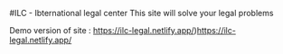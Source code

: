 #ILC - Ibternational legal center
 This site will solve your legal problems

Demo version of site : https://ilc-legal.netlify.app/)https://ilc-legal.netlify.app/
